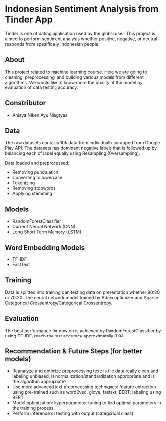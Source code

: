 # Indonesian Sentiment Analysis from Tinder App

Tinder is one of dating application used by the global user. This project is aimed to perform sentiment analysis whether positive, negative, or neutral responds from spesifically Indonesian people.

## About

This project related to machine learning course. Here we are going to cleaning, preprocessing, and building various models from different algorithms. We would like to know more the quality of the model by evaluation of data testing accuracy.

## Constributor
- Anisya Niken Ayu Ningtyas

## Data

The raw datasets contains 10k data from individually scrapped from Google Play API. The datasets has dominant negative labels that is followed up by balancing each of label equally using Resampling (Oversampling).

Data loaded and preprocessed:
- Removing punctuation
- Converting to lowercase
- Tokenizing
- Removing stopwords
- Applying stemming

## Models
- RandomForestClassifier
- Current Neural Network (CNN)
- Long Short Term Memory (LSTM)

## Word Embedding Models
- TF-IDF
- FastText

## Training

Data is splitted into training dan testing data on presentation whether 80:20 or 70:20. The neural network model trained by Adam optimizer and Sparse Categorical Crossentropy/Categorical Crossentropy.

## Evaluation
The best performance for now on is achieved by RandomForestClassifier by using TF-IDF, reach the test accuracy approximatelly 0.94.

## Recommendation & Future Steps (for better models)
- Reanalyze and optimize preprocessing text: is the data really clean and labeling unbiased, is normalization/standardization appropriate and is the algorithm appropriate?
- Use more advanced text preprocessing techniques: feature extraction using pre-trained such as word2vec, glove, fastext, BERT; labeling using BERT
- Model optimization: hyperparameter tuning to find optimal parameters in the training process.
- Perform inference or testing with output (categorical class)
